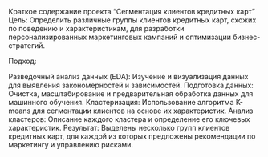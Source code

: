 Краткое содержание проекта “Сегментация клиентов кредитных карт”
Цель: Определить различные группы клиентов кредитных карт, схожих по поведению и характеристикам, для разработки персонализированных маркетинговых кампаний и оптимизации бизнес-стратегий.

Подход:

Разведочный анализ данных (EDA): Изучение и визуализация данных для выявления закономерностей и зависимостей.
Подготовка данных: Очистка, масштабирование и предварительная обработка данных для машинного обучения.
Кластеризация: Использование алгоритма K-means для сегментации клиентов на основе их характеристик.
Анализ кластеров: Описание каждого кластера и определение его ключевых характеристик.
Результат: Выделены несколько групп клиентов кредитных карт, для каждой из которых предложены рекомендации по маркетингу и управлению рисками.

